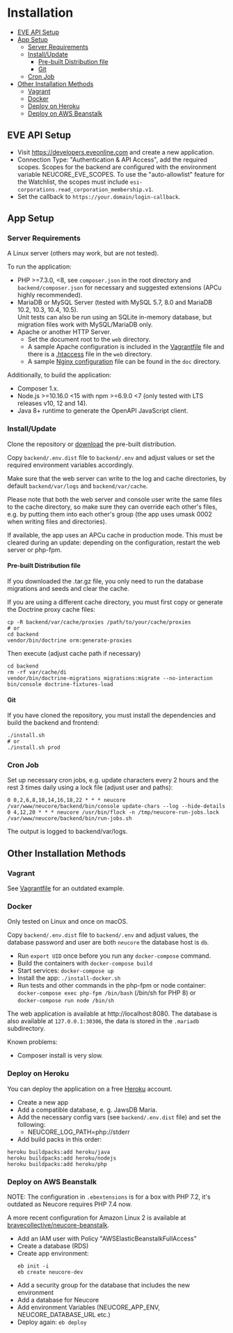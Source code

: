 # Installation

<!-- toc -->

- [EVE API Setup](#eve-api-setup)
- [App Setup](#app-setup)
  * [Server Requirements](#server-requirements)
  * [Install/Update](#installupdate)
    + [Pre-built Distribution file](#pre-built-distribution-file)
    + [Git](#git)
  * [Cron Job](#cron-job)
- [Other Installation Methods](#other-installation-methods)
  * [Vagrant](#vagrant)
  * [Docker](#docker)
  * [Deploy on Heroku](#deploy-on-heroku)
  * [Deploy on AWS Beanstalk](#deploy-on-aws-beanstalk)

<!-- tocstop -->

## EVE API Setup

- Visit https://developers.eveonline.com and create a new application.
- Connection Type: "Authentication & API Access", add the required scopes. Scopes for the backend
  are configured with the environment variable NEUCORE_EVE_SCOPES. To use the "auto-allowlist"
  feature for the Watchlist, the scopes must include `esi-corporations.read_corporation_membership.v1`.
- Set the callback to `https://your.domain/login-callback`.

## App Setup

### Server Requirements

A Linux server (others may work, but are not tested).

To run the application:
* PHP >=7.3.0, <8, see `composer.json` in the root directory and `backend/composer.json` for necessary and suggested 
  extensions (APCu highly recommended).
* MariaDB or MySQL Server (tested with MySQL 5.7, 8.0 and MariaDB 10.2, 10.3, 10.4, 10.5).  
  Unit tests can also be run using an SQLite in-memory database, but migration files work with MySQL/MariaDB only.
* Apache or another HTTP Server.
    * Set the document root to the `web` directory.
    * A sample Apache configuration is included in the [Vagrantfile](../Vagrantfile) file and there 
      is a [.htaccess](../web/.htaccess) file in the `web` directory.
    * A sample [Nginx configuration](docker-nginx.conf) file can be found in the `doc` directory.

Additionally, to build the application:
* Composer 1.x.
* Node.js >=10.16.0 <15 with npm >=6.9.0 <7 (only tested with LTS releases v10, 12 and 14).
* Java 8+ runtime to generate the OpenAPI JavaScript client.

### Install/Update

Clone the repository or [download](https://github.com/tkhamez/neucore/releases) the pre-built distribution.

Copy `backend/.env.dist` file to `backend/.env` and adjust values or
set the required environment variables accordingly.

Make sure that the web server can write to the log and cache directories, by default 
`backend/var/logs` and `backend/var/cache`.

Please note that both the web server and console user write the same files to the cache directory,
so make sure they can override each other's files, e.g. by putting them into each other's group
(the app uses umask 0002 when writing files and directories).

If available, the app uses an APCu cache in production mode. This must be cleared during an update:
depending on the configuration, restart the web server or php-fpm.

#### Pre-built Distribution file

If you downloaded the .tar.gz file, you only need to run the database migrations and seeds and clear the cache.

If you are using a different cache directory, you must first copy or generate the Doctrine proxy cache files:
```
cp -R backend/var/cache/proxies /path/to/your/cache/proxies
# or
cd backend
vendor/bin/doctrine orm:generate-proxies
```

Then execute (adjust cache path if necessary)
```
cd backend
rm -rf var/cache/di
vendor/bin/doctrine-migrations migrations:migrate --no-interaction
bin/console doctrine-fixtures-load
```

#### Git

If you have cloned the repository, you must install the dependencies and build the backend and frontend:
```
./install.sh
# or
./install.sh prod
```

### Cron Job

Set up necessary cron jobs, e.g. update characters every 2 hours and the rest 3 times daily 
using a lock file (adjust user and paths):

```
0 0,2,6,8,10,14,16,18,22 * * * neucore /var/www/neucore/backend/bin/console update-chars --log --hide-details
0 4,12,20 * * * neucore /usr/bin/flock -n /tmp/neucore-run-jobs.lock /var/www/neucore/backend/bin/run-jobs.sh
```

The output is logged to backend/var/logs.

## Other Installation Methods

### Vagrant

See [Vagrantfile](../Vagrantfile) for an outdated example.

### Docker

Only tested on Linux and once on macOS.

Copy `backend/.env.dist` file to `backend/.env` and adjust values, the database password and user are both `neucore`
the database host is `db`.

- Run `export UID` once before you run any `docker-compose` command.
- Build the containers with `docker-compose build`
- Start services: `docker-compose up`
- Install the app: `./install-docker.sh`
- Run tests and other commands in the php-fpm or node container:  
    `docker-compose exec php-fpm /bin/bash` (/bin/sh for PHP 8) or  
    `docker-compose run node /bin/sh`

The web application is available at http://localhost:8080. The database is also available at `127.0.0.1:30306`, 
the data is stored in the `.mariadb` subdirectory.

Known problems:
- Composer install is very slow.

### Deploy on Heroku

You can deploy the application on a free [Heroku](https://www.heroku.com) account.

- Create a new app
- Add a compatible database, e. g. JawsDB Maria.
- Add the necessary config vars (see `backend/.env.dist` file) and set the following:
  - NEUCORE_LOG_PATH=php://stderr
- Add build packs in this order:

```
heroku buildpacks:add heroku/java
heroku buildpacks:add heroku/nodejs
heroku buildpacks:add heroku/php
```

### Deploy on AWS Beanstalk

NOTE: The configuration in `.ebextensions` is for a box with PHP 7.2, it's outdated as Neucore requires PHP 7.4 now.

A more recent configuration for Amazon Linux 2 is available at 
[bravecollective/neucore-beanstalk](https://github.com/bravecollective/neucore-beanstalk).

- Add an IAM user with Policy "AWSElasticBeanstalkFullAccess"
- Create a database (RDS)
- Create app environment:
    ```
    eb init -i
    eb create neucore-dev
    ```
- Add a security group for the database that includes the new environment
- Add a database for Neucore
- Add environment Variables (NEUCORE_APP_ENV, NEUCORE_DATABASE_URL etc.)
- Deploy again: `eb deploy`

